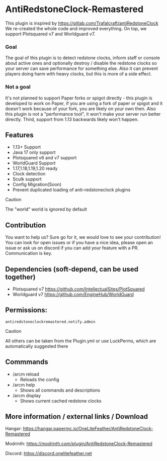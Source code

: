 # AntiRedstoneClock-Remastered
This plugin is inspired by https://gitlab.com/Trafalcraft/antiRedstoneClock
We re-created the whole code and improved everything. On top, we support Plotsquared v7 and Worldguard v7.

### Goal
The goal of this plugin is to detect redstone clocks, inform staff or console about active ones and optionally destroy / disable the redstone clocks so your server can save performance for something else. Also it can prevent players doing harm with heavy clocks, but this is more of a side effect.

### Not a goal
It's not planned to support Paper forks or spigot directly - this plugin is developed to work on Paper, if you are using a fork of paper or spigot and it doesn't work because of your fork, you are likely on your own then.
Also this plugin is not a "performance tool", it won't make your server run better directly.
Third, support from 1.13 backwards likely won't happen.

## Features
- 1.13+ Support
- Java 17 only support
- Plotsquared v6 and v7 support
- WorldGuard Support
- 1.17,1.18,1.19,1.20 ready
- Clock detection
- Sculk support
- Config Migration(Soon)
- Prevent duplicated loading of anti-redstoneclock plugins

> [!CAUTION]
> The "world" world is ignored by default

## Contribution
You want to help us? Sure go for it, we would love to see your contribution! You can look for open issues or if you have a nice idea, please open an issue or ask us on discord if you can add your feature with a PR. Communication is key.

## Dependencies (soft-depend, can be used together)
- Plotsquared v7 https://github.com/IntellectualSites/PlotSquared
- Worldguard v7 https://github.com/EngineHub/WorldGuard

## Permissions:
```
antiredstoneclockremastered.notify.admin
```
> [!CAUTION]
> All others can be taken from the Plugin.yml or use LuckPerms, which are automatically suggested there

## Commmands
- /arcm reload
  - Reloads the config
- /arcm help
  - Shows all commands and descriptions
- /arcm display
  - Shows current cached redstone clocks

## More information / external links / Download
Hangar: https://hangar.papermc.io/OneLiteFeather/AntiRedstoneClock-Remastered

Modrinth: https://modrinth.com/plugin/AntiRedstoneClock-Remastered

Discord: https://discord.onelitefeather.net
